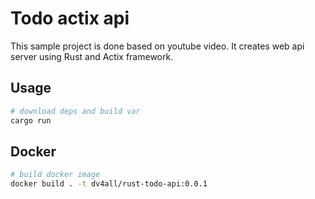 # Todo actix api

This sample project is done based on youtube video. It creates web api server using Rust and Actix framework.

## Usage

```bash
# download deps and build var
cargo run

```

## Docker

```bash
# build docker image
docker build . -t dv4all/rust-todo-api:0.0.1
```
